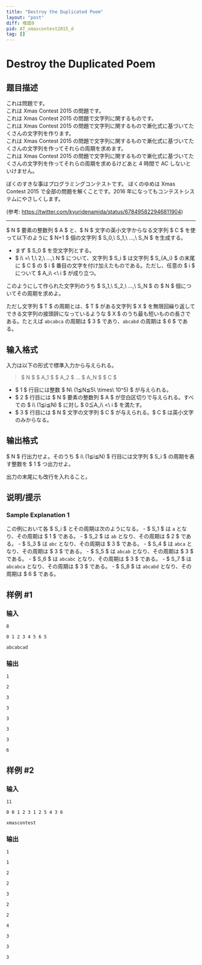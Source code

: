 ```yaml
---
title: "Destroy the Duplicated Poem"
layout: "post"
diff: 难度0
pid: AT_xmascontest2015_d
tag: []
---
```


# Destroy the Duplicated Poem

## 题目描述

[problemUrl]: https://atcoder.jp/contests/xmascontest2015noon/tasks/xmascontest2015_d

 これは問題です。  
 これは Xmas Contest 2015 の問題です。  
 これは Xmas Contest 2015 の問題で文字列に関するものです。  
 これは Xmas Contest 2015 の問題で文字列に関するもので漸化式に基づいてたくさんの文字列を作ります。  
 これは Xmas Contest 2015 の問題で文字列に関するもので漸化式に基づいてたくさんの文字列を作ってそれらの周期を求めます。  
 これは Xmas Contest 2015 の問題で文字列に関するもので漸化式に基づいてたくさんの文字列を作ってそれらの周期を求めるけどあと 4 時間で AC しないといけません。   
  
ぼくのすきな事はプログラミングコンテストです。 ぼくのゆめは Xmas Contest 2015 で全部の問題を解くことです。2016 年になってもコンテストシステムにやさしくします。

 

(参考: <https://twitter.com/kyuridenamida/status/678495822946811904>)

- - - - - -

$ N $ 要素の整数列 $ A $ と、$ N $ 文字の英小文字からなる文字列 $ C $ を使って以下のように $ N+1 $ 個の文字列 $ S_0,\ S_1,\ ...,\ S_N $ を生成する。

- まず $ S_0 $ を空文字列とする。
- $ i\ =\ 1,\ 2,\ ...,\ N $ について、文字列 $ S_i $ は文字列 $ S_{A_i} $ の末尾に $ C $ の $ i $ 番目の文字を付け加えたものである。ただし、任意の $ i $ について $ A_i\ <\ i $ が成り立つ。

このようにして作られた文字列のうち $ S_1,\ S_2,\ ...,\ S_N $ の $ N $ 個についてその周期を求めよ。

ただし文字列 $ T $ の周期とは、$ T $ がある文字列 $ X $ を無限回繰り返してできる文字列の接頭辞になっているような $ X $ のうち最も短いものの長さである。たとえば `abcabca` の周期は $ 3 $ であり、`abcabd` の周期は $ 6 $ である。

## 输入格式

入力は以下の形式で標準入力から与えられる。

> $ N $ $ A_1 $ $ A_2 $ … $ A_N $ $ C $

- $ 1 $ 行目には整数 $ N\ (1≦N≦5\ \times\ 10^5) $ が与えられる。
- $ 2 $ 行目には $ N $ 要素の整数列 $ A $ が空白区切りで与えられる。すべての $ i\ (1≦i≦N) $ に対し $ 0≦A_i\ <\ i $ を満たす。
- $ 3 $ 行目には $ N $ 文字の文字列 $ C $ が与えられる。$ C $ は英小文字のみからなる。

## 输出格式

$ N $ 行出力せよ。そのうち $ i\ (1≦i≦N) $ 行目には文字列 $ S_i $ の周期を表す整数を $ 1 $ つ出力せよ。

出力の末尾にも改行を入れること。

## 说明/提示

### Sample Explanation 1

この例において各 $ S_i $ とその周期は次のようになる。 - $ S_1 $ は `a` となり、その周期は $ 1 $ である。 - $ S_2 $ は `ab` となり、その周期は $ 2 $ である。 - $ S_3 $ は `abc` となり、その周期は $ 3 $ である。 - $ S_4 $ は `abca` となり、その周期は $ 3 $ である。 - $ S_5 $ は `abcab` となり、その周期は $ 3 $ である。 - $ S_6 $ は `abcabc` となり、その周期は $ 3 $ である。 - $ S_7 $ は `abcabca` となり、その周期は $ 3 $ である。 - $ S_8 $ は `abcabd` となり、その周期は $ 6 $ である。

## 样例 #1

### 输入

```
8
0 1 2 3 4 5 6 5
abcabcad
```

### 输出

```
1
2
3
3
3
3
3
6
```

## 样例 #2

### 输入

```
11
0 0 1 2 3 1 2 5 4 3 6
xmascontest
```

### 输出

```
1
1
2
2
3
2
2
4
3
3
3
```

